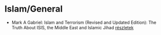 # Islam/General

- Mark A Gabriel: Islam and Terrorism (Revised and Updated Edition): The Truth About ISIS, the Middle East and Islamic Jihad [részletek](_details/%7Bopf.creator%7D.md#id_906)